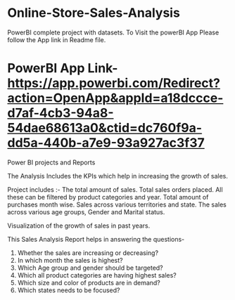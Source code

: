 # Online-Store-Sales-Analysis
PowerBI complete project with datasets. To Visit the powerBI App Please follow the App link in Readme file.

# PowerBI App Link- https://app.powerbi.com/Redirect?action=OpenApp&appId=a18dccce-d7af-4cb3-94a8-54dae68613a0&ctid=dc760f9a-dd5a-440b-a7e9-93a927ac3f37

Power BI projects and Reports

The Analysis Includes the KPIs which help in increasing the growth of sales.

Project includes :- The total amount of sales. Total sales orders placed. All these can be filtered by product categories and year. Total amount of purchases month wise. Sales across various territories and state. The sales across various age groups, Gender and Marital status.

Visualization of the growth of sales in past years.

This Sales Analysis Report helps in answering the questions-

1. Whether the sales are increasing or decreasing? 
2. In which month the sales is highest? 
2. Which Age group and gender should be targeted? 
3. Which all product categories are having highest sales? 
4. Which size and color of products are in demand? 
5. Which states needs to be focused?
